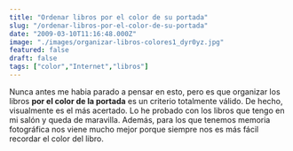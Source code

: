 ```yaml
---
title: "Ordenar libros por el color de su portada"
slug: "/ordenar-libros-por-el-color-de-su-portada"
date: "2009-03-10T11:16:48.000Z"
image: "./images/organizar-libros-colores1_dyr0yz.jpg"
featured: false
draft: false
tags: ["color","Internet","libros"]
---
```



Nunca antes me habia parado a pensar en esto, pero es que organizar los libros **por el color de la portada** es un criterio totalmente válido. De hecho, visualmente es el más acertado. Lo he probado con los libros que tengo en mi salón y queda de maravilla. Además, para los que tenemos memoria fotográfica nos viene mucho mejor porque siempre nos es más fácil recordar el color del libro.



